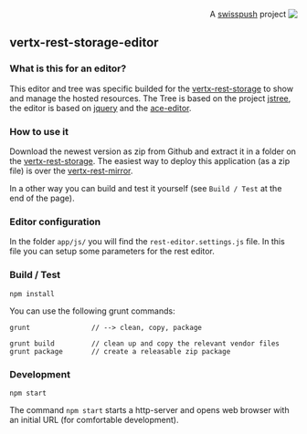 <p align='right'>A <a href="http://www.swisspush.org">swisspush</a> project <a href="http://www.swisspush.org" border=0><img align="top"  src='https://1.gravatar.com/avatar/cf7292487846085732baf808def5685a?s=32'></a></p>

## vertx-rest-storage-editor ##

### What is this for an editor? ###

This editor and tree was specific builded for the [vertx-rest-storage](https://github.com/swisspush/vertx-rest-storage) to show and manage the hosted resources.
The Tree is based on the project [jstree](https://github.com/vakata/jstree/releases), the editor is based on [jquery](https://github.com/jquery/jquery) and the [ace-editor](https://github.com/ajaxorg/ace).

### How to use it ###

Download the newest version as zip from Github and extract it in a folder on the [vertx-rest-storage](https://github.com/swisspush/vertx-rest-storage). The easiest way to deploy this application (as a zip file) is over the [vertx-rest-mirror](https://github.com/swisspush/vertx-rest-mirror).

In a other way you can build and test it yourself (see `Build / Test` at the end of the page).

### Editor configuration ###

In the folder `app/js/` you will find the `rest-editor.settings.js` file. In this file you can setup some parameters for the rest editor.

### Build / Test ###

	npm install

You can use the following grunt commands:

	grunt               // --> clean, copy, package

	grunt build         // clean up and copy the relevant vendor files
	grunt package       // create a releasable zip package


### Development ###

	npm start

The command `npm start` starts a http-server and opens web browser with an initial URL (for comfortable development).